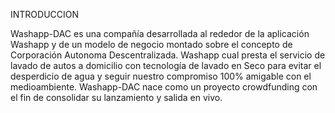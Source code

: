 INTRODUCCION

Washapp-DAC es una compañía desarrollada al rededor de la aplicación Washapp y de un modelo de negocio montado sobre el concepto de Corporación Autonoma Descentralizada. Washapp cual presta el servicio de lavado de autos a domicilio con tecnología de lavado en Seco para evitar el desperdicio de agua y seguir nuestro compromiso 100% amigable con el medioambiente.
Washapp-DAC nace como un proyecto crowdfunding con el fin de consolidar su lanzamiento y salida en vivo.
